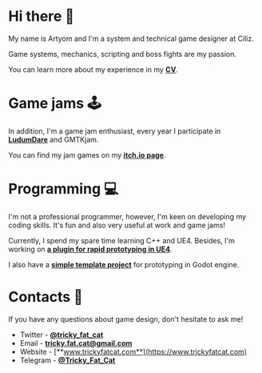 # Hi there 👋

My name is Artyom and I'm a system and technical game designer at Ciliz.

Game systems, mechanics, scripting and boss fights are my passion.

You can learn more about my experience in my [**CV**](https://drive.google.com/file/d/1cWguLDwXgFBUwuQruIbkiXVI8ffUWL8N/view?usp=sharing).

# Game jams 🕹️

In addition, I'm a game jam enthusiast, every year I participate in [**LudumDare**](www.ldjam.com) and GMTKjam.

You can find my jam games on my [**itch.io page**](https://tricky-fat-cat.itch.io/).

# Programming 💻

I'm not a professional programmer, however, I'm keen on developing my coding skills. It's fun and also very useful at work and game jams!

Currently, I spend my spare time learning C++ and UE4. Besides, I'm working on [**a plugin for rapid prototyping in UE4**](https://github.com/TrickyFatCat/TrickyPrototyping).

I also have a [**simple template project**](https://github.com/TrickyFatCat/game-jam-template) for prototyping in Godot engine.

# Contacts 📧

If you have any questions about game design, don't hesitate to ask me!

* Twitter - [**@tricky_fat_cat**](https://twitter.com/tricky_fat_cat)
* Email - **tricky.fat.cat@gmail.com**
* Website - [**www.trickyfatcat.com**](https://www.trickyfatcat.com)
* Telegram - [**@Tricky_Fat_Cat**](https://t.me/Tricky_Fat_Cat)

<!--
**TrickyFatCat/TrickyFatCat** is a ✨ _special_ ✨ repository because its `README.md` (this file) appears on your GitHub profile.

Here are some ideas to get you started:

- 🔭 I’m currently working on ...
- 🌱 I’m currently learning ...
- 👯 I’m looking to collaborate on ...
- 🤔 I’m looking for help with ...
- 💬 Ask me about ...
- 📫 How to reach me: ...
- 😄 Pronouns: ...
- ⚡ Fun fact: ...
-->
